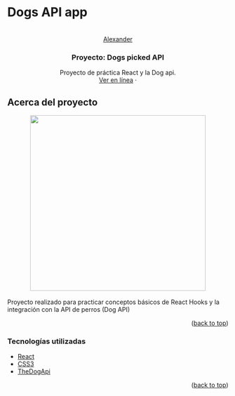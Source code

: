 # Dogs API app
<br />
<div align="center" id="top">
  <a href="https://github.com/othneildrew/Best-README-Template">
    Alexander
  </a>

  <h3 align="center">Proyecto: Dogs picked API</h3>

  <p align="center">
    Proyecto de práctica React y la Dog api.
    <br />
    <a href="https://nifty-blackwell-9eb921.netlify.app/" target="_blank">Ver en línea</a>
    ·
  </p>
</div>

<!-- ABOUT THE PROJECT -->
## Acerca del proyecto

<div align="center">
    <img src="https://i.postimg.cc/B6PdsZf0/image.png" width="400px"</img> 
</div>

<br/>
Proyecto realizado para practicar conceptos básicos de React Hooks y la integración con la API de perros (Dog API)

<p align="right">(<a href="#top">back to top</a>)</p>

### Tecnologías utilizadas

* [React](https://es.reactjs.org/)
* [CSS3](https://developer.mozilla.org/es/docs/Web/CSS)
* [TheDogApi](https://docs.thedogapi.com/)


<p align="right">(<a href="#top">back to top</a>)</p>
